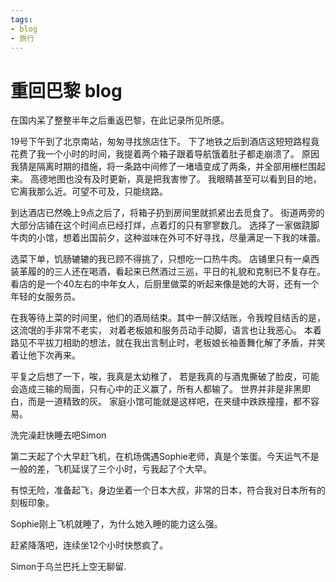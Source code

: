 ```yaml
---
tags:
- blog
- 旅行
---
```


<style>
/* 图片居中 */
img {
  display: block;
  margin-left: auto;
  margin-right: auto;
  width: 70%;
}
</style>
# 重回巴黎 blog

在国内呆了整整半年之后重返巴黎，在此记录所见所感。

19号下午到了北京南站，匆匆寻找旅店住下。
下了地铁之后到酒店这短短路程竟花费了我一个小时的时间，我提着两个箱子跟着导航饿着肚子都走崩溃了。
原因我猜是隔离时期的措施，将一条路中间修了一堵墙变成了两条，并全部用栅栏围起来。
高德地图也没有及时更新，真是把我害惨了。
我眼睛甚至可以看到目的地，它离我那么近。可望不可及，只能绕路。

到达酒店已然晚上9点之后了，将箱子扔到房间里就抓紧出去觅食了。
街道两旁的大部分店铺在这个时间点已经打烊，点着灯的只有寥寥数几。
选择了一家做跷脚牛肉的小馆，想着出国前夕，这种滋味在外可不好寻找，尽量满足一下我的味蕾。

选菜下单，饥肠辘辘的我已顾不得挑了，只想吃一口热牛肉。
店铺里只有一桌西装革履的的三人还在喝酒，看起来已然酒过三巡，平日的礼貌和克制已不复存在。
看店的是一个40左右的中年女人，后厨里做菜的听起来像是她的大哥，还有一个年轻的女服务员。

在我等待上菜的时间里，他们的酒局结束。其中一醉汉结账，令我瞠目结舌的是，这流氓的手非常不老实，
对着老板娘和服务员动手动脚，语言也让我恶心。
本着路见不平拔刀相助的想法，就在我出言制止时，老板娘长袖善舞化解了矛盾，并笑着让他下次再来。

平复之后想了一下，唉，我真是太幼稚了，
若是我真的与酒鬼撕破了脸皮，可能会造成三输的局面，只有心中的正义赢了，所有人都输了。
世界并非是非黑即白，而是一道精致的灰。
家庭小馆可能就是这样吧，在夹缝中跌跌撞撞，都不容易。

洗完澡赶快睡去吧Simon

第二天起了个大早赶飞机，在机场偶遇Sophie老师，真是个笨蛋。今天运气不是一般的差，飞机延误了三个小时，亏我起了个大早。

有惊无险，准备起飞，身边坐着一个日本大叔，非常的日本，符合我对日本所有的刻板印象。

Sophie刚上飞机就睡了，为什么她入睡的能力这么强。

赶紧降落吧，连续坐12个小时快憋疯了。

Simon于乌兰巴托上空无聊留.
